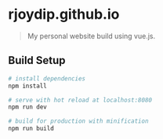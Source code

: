 # rjoydip.github.io

> My personal website build using vue.js.

## Build Setup

``` bash
# install dependencies
npm install

# serve with hot reload at localhost:8080
npm run dev

# build for production with minification
npm run build
```